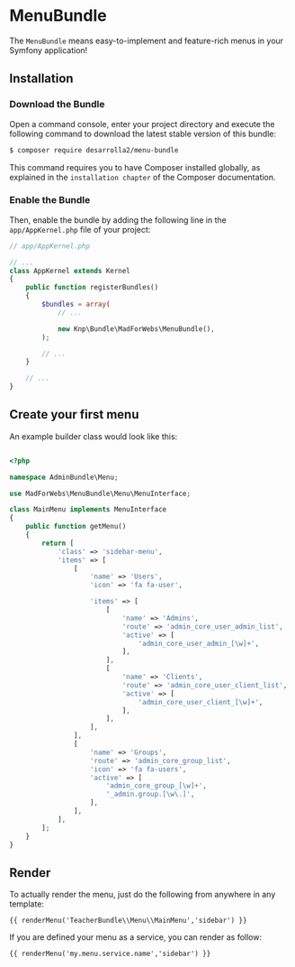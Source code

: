 MenuBundle
=============

The `MenuBundle` means easy-to-implement and feature-rich menus in your Symfony application!

## Installation

### Download the Bundle

Open a command console, enter your project directory and execute the
following command to download the latest stable version of this bundle:

```bash
$ composer require desarrolla2/menu-bundle
```
This command requires you to have Composer installed globally, as explained
in the `installation chapter` of the Composer documentation.

### Enable the Bundle


Then, enable the bundle by adding the following line in the ``app/AppKernel.php``
file of your project:

```php
// app/AppKernel.php

// ...
class AppKernel extends Kernel
{
    public function registerBundles()
    {
        $bundles = array(
            // ...

            new Knp\Bundle\MadForWebs\MenuBundle(),
        );

        // ...
    }

    // ...
}
```
    
## Create your first menu    

An example builder class would look like this:

```php

<?php

namespace AdminBundle\Menu;

use MadForWebs\MenuBundle\Menu\MenuInterface;

class MainMenu implements MenuInterface
{
    public function getMenu()
    {
        return [
            'class' => 'sidebar-menu',
            'items' => [
                [
                    'name' => 'Users',
                    'icon' => 'fa fa-user',

                    'items' => [
                        [
                            'name' => 'Admins',
                            'route' => 'admin_core_user_admin_list',
                            'active' => [
                                'admin_core_user_admin_[\w]+',
                            ],
                        ],
                        [
                            'name' => 'Clients',
                            'route' => 'admin_core_user_client_list',
                            'active' => [
                                'admin_core_user_client_[\w]+',
                            ],
                        ],
                    ],
                ],                
                [
                    'name' => 'Groups',
                    'route' => 'admin_core_group_list',
                    'icon' => 'fa fa-users',
                    'active' => [
                        'admin_core_group_[\w]+',
                        '_admin.group.[\w\.]',
                    ],
                ],
            ],
        ];
    }
}
```


## Render

To actually render the menu, just do the following from anywhere in any template:

```html+jinja
{{ renderMenu('TeacherBundle\\Menu\\MainMenu','sidebar') }}
```

If you are defined your menu as a service, you can render as follow:

```html+jinja
{{ renderMenu('my.menu.service.name','sidebar') }}
```
